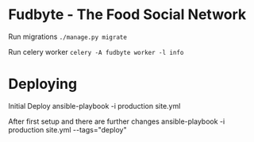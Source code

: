 Fudbyte - The Food Social Network
=======================

Run migrations ``` ./manage.py migrate ```

Run celery worker ``` celery -A fudbyte worker -l info ```


Deploying
===============================

Initial Deploy
ansible-playbook -i production site.yml


After first setup and there are further changes
ansible-playbook -i production site.yml --tags="deploy"